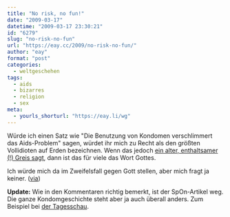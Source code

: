 ```yaml
---
title: "No risk, no fun!"
date: "2009-03-17"
datetime: "2009-03-17 23:30:21"
id: "6279"
slug: "no-risk-no-fun"
url: "https://eay.cc/2009/no-risk-no-fun/"
author: "eay"
format: "post"
categories:
  - weltgeschehen
tags:
  - aids
  - bizarres
  - religion
  - sex
meta:
  - yourls_shorturl: "https://eay.li/wg"
---
```


Würde ich einen Satz wie "Die Benutzung von Kondomen verschlimmert das Aids-Problem" sagen, würdet ihr mich zu Recht als den größten Vollidioten auf Erden bezeichnen. Wenn das jedoch [ein alter, enthaltsamer (!) Greis sagt](http://www.tagesschau.de/ausland/papstafrika100.html), dann ist das für viele das Wort Gottes.

Ich würde mich da im Zweifelsfall gegen Gott stellen, aber mich fragt ja keiner. ([via](http://twitter.com/pseudoliterat/status/1342973791))

**Update:** Wie in den Kommentaren richtig bemerkt, ist der SpOn-Artikel weg. Die ganze Kondomgeschichte steht aber ja auch überall anders. Zum Beispiel bei [der Tagesschau](http://www.tagesschau.de/ausland/papstafrika100.html).
